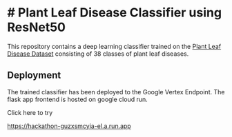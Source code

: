 # # Plant Leaf Disease Classifier using ResNet50

This repository contains a deep learning classifier trained on the [Plant Leaf Disease Dataset](https://www.kaggle.com/datasets/vipoooool/new-plant-diseases-dataset) consisting of 38 classes of plant leaf diseases. 

## Deployment

The trained classifier has been deployed to the Google Vertex Endpoint. The flask app frontend is hosted on google cloud run.

Click here to try

https://hackathon-guzxsmcyia-el.a.run.app
